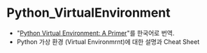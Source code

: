 # Python_VirtualEnvironment
- "[Python Virtual Environment: A Primer](https://realpython.com/python-virtual-environments-a-primer/)"를 한국어로 번역.
- Python 가상 환경 (Virtual Environmrnt)에 대한 설명과 Cheat Sheet
